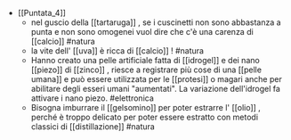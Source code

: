 - [[Puntata_4]]
	- nel guscio della [[tartaruga]] , se i cuscinetti non sono abbastanza a punta e non sono omogenei vuol dire che c'è una carenza di [[calcio]] #natura
	- la vite dell' [[uva]] è ricca di [[calcio]] ! #natura
	- Hanno creato una pelle artificiale fatta di [[idrogel]] e dei nano [[piezo]] di [[zinco]] , riesce a registrare più cose di una [[pelle umana]] e può essere utilizzata per le [[protesi]] o magari anche per abilitare degli esseri umani "aumentati". La variazione dell'idrogel fa attivare i nano piezo. #elettronica
	- Bisogna imburrare il [[gelsomino]] per poter estrarre l' [[olio]] , perché è troppo delicato per poter essere estratto con metodi classici di [[distillazione]] #natura